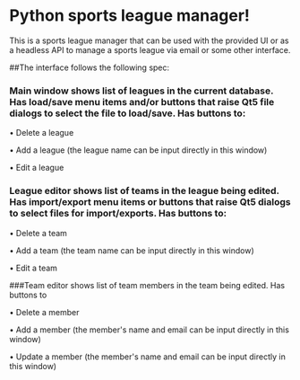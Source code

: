 # Python sports league manager! 

This is a sports league manager that can be used with the provided UI or as a headless API to manage a sports league via email or some other interface. 

##The interface follows the following spec: 
### Main window shows list of leagues in the current database. Has load/save menu items and/or buttons that raise Qt5 file dialogs to select the file to load/save. Has buttons to:
• Delete a league

• Add a league (the league name can be input directly in this window)

• Edit a league

### League editor shows list of teams in the league being edited. Has import/export menu items or buttons that raise Qt5 dialogs to select files for import/exports.  Has buttons to:

• Delete a team

• Add a team (the team name can be input directly in this window)

• Edit a team

###Team editor shows list of team members in the team being edited. Has buttons to

• Delete a member

• Add a member (the member's name and email can be input directly in this window)

• Update a member (the member's name and email can be input directly in this window)